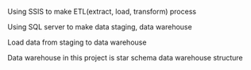 
Using SSIS to make ETL(extract, load, transform) process

Using SQL server to make data staging, data warehouse

Load data from staging to data warehouse

Data warehouse in this project is star schema data warehouse structure
